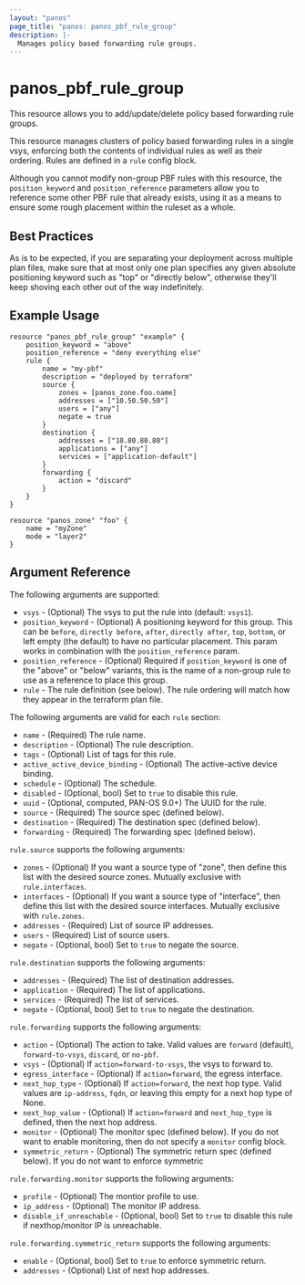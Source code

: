```yaml
---
layout: "panos"
page_title: "panos: panos_pbf_rule_group"
description: |-
  Manages policy based forwarding rule groups.
---
```


# panos_pbf_rule_group

This resource allows you to add/update/delete policy based forwarding rule groups.

This resource manages clusters of policy based forwarding rules in a single vsys,
enforcing both the contents of individual rules as well as their
ordering.  Rules are defined in a `rule` config block.

Although you cannot modify non-group PBF rules with this
resource, the `position_keyword` and `position_reference` parameters allow you
to reference some other PBF rule that already exists, using it as
a means to ensure some rough placement within the ruleset as a whole.


## Best Practices

As is to be expected, if you are separating your deployment across
multiple plan files, make sure that at most only one plan specifies any given
absolute positioning keyword such as "top" or "directly below", otherwise
they'll keep shoving each other out of the way indefinitely.


## Example Usage

```hcl
resource "panos_pbf_rule_group" "example" {
    position_keyword = "above"
    position_reference = "deny everything else"
    rule {
        name = "my-pbf"
        description = "deployed by terraform"
        source {
            zones = [panos_zone.foo.name]
            addresses = ["10.50.50.50"]
            users = ["any"]
            negate = true
        }
        destination {
            addresses = ["10.80.80.80"]
            applications = ["any"]
            services = ["application-default"]
        }
        forwarding {
            action = "discard"
        }
    }
}

resource "panos_zone" "foo" {
    name = "myZone"
    mode = "layer2"
}
```

## Argument Reference

The following arguments are supported:

* `vsys` - (Optional) The vsys to put the rule into (default:
  `vsys1`).
* `position_keyword` - (Optional) A positioning keyword for this group.  This
  can be `before`, `directly before`, `after`, `directly after`, `top`,
  `bottom`, or left empty (the default) to have no particular placement.  This
  param works in combination with the `position_reference` param.
* `position_reference` - (Optional) Required if `position_keyword` is one of the
  "above" or "below" variants, this is the name of a non-group rule to use
  as a reference to place this group.
* `rule` - The rule definition (see below).  The rule
  ordering will match how they appear in the terraform plan file.

The following arguments are valid for each `rule` section:

* `name` - (Required) The rule name.
* `description` - (Optional) The rule description.
* `tags` - (Optional) List of tags for this rule.
* `active_active_device_binding` - (Optional) The active-active device binding.
* `schedule` - (Optional) The schedule.
* `disabled` - (Optional, bool) Set to `true` to disable this rule.
* `uuid` - (Optional, computed, PAN-OS 9.0+) The UUID for the rule.
* `source` - (Required) The source spec (defined below).
* `destination` - (Required) The destination spec (defined below).
* `forwarding` - (Required) The forwarding spec (defined below).

`rule.source` supports the following arguments:

* `zones` - (Optional) If you want a source type of "zone", then define this
  list with the desired source zones.  Mutually exclusive with `rule.interfaces`.
* `interfaces` - (Optional) If you want a source type of "interface", then define this
  list with the desired source interfaces.  Mutually exclusive with `rule.zones`.
* `addresses` - (Required) List of source IP addresses.
* `users` - (Required) List of source users.
* `negate` - (Optional, bool) Set to `true` to negate the source.

`rule.destination` supports the following arguments:

* `addresses` - (Required) The list of destination addresses.
* `application` - (Required) The list of applications.
* `services` - (Required) The list of services.
* `negate` - (Optional, bool) Set to `true` to negate the destination.

`rule.forwarding` supports the following arguments:

* `action` - (Optional) The action to take.  Valid values are `forward` (default),
  `forward-to-vsys`, `discard`, or `no-pbf`.
* `vsys` - (Optional) If `action=forward-to-vsys`, the vsys to forward to.
* `egress_interface` - (Optional) If `action=forward`, the egress interface.
* `next_hop_type` - (Optional) If `action=forward`, the next hop type.  Valid values
  are `ip-address`, `fqdn`, or leaving this empty for a next hop type of None.
* `next_hop_value` - (Optional) If `action=forward` and `next_hop_type` is defined, then
  the next hop address.
* `monitor` - (Optional) The monitor spec (defined below).  If you do not want to enable
  monitoring, then do not specify a `monitor` config block.
* `symmetric_return` - (Optional) The symmetric return spec (defined below).  If you do
  not want to enforce symmetric

`rule.forwarding.monitor` supports the following arguments:

* `profile` - (Optional) The montior profile to use.
* `ip_address` - (Optional) The monitor IP address.
* `disable_if_unreachable` - (Optional, bool) Set to `true` to disable this rule if
  nexthop/monitor IP is unreachable.

`rule.forwarding.symmetric_return` supports the following arguments:

* `enable` - (Optional, bool) Set to `true` to enforce symmetric return.
* `addresses` - (Optional) List of next hop addresses.
